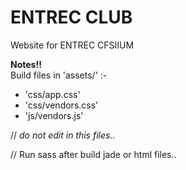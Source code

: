 # ENTREC CLUB
Website for ENTREC CFSIIUM

**Notes!!**   
Build files in 'assets/' :-
- 'css/app.css'
- 'css/vendors.css'
- 'js/vendors.js'

// _do not edit in this files.._   

// Run sass after build jade or html files..
